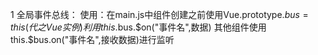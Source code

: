   1 全局事件总线：
      使用：在main.js中组件创建之前使用Vue.prototype.$bus = this(代之Vue实例)
      利用this.$bus.$on("事件名",数据) 其他组件使用this.$bus.on("事件名",接收数据)进行监听
